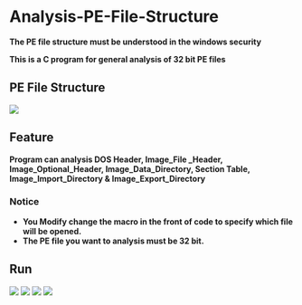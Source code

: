 # Analysis-PE-File-Structure
**The PE file structure must be understood in the windows security**

**This is a C program for general analysis of 32 bit PE files**

## PE File Structure

![](https://github.com/WananpIG/Analysis-PE-File-Structure/blob/master/_image/README/timg.jpg)

## Feature

**Program can analysis DOS Header, Image_File _Header, Image_Optional_Header, Image_Data_Directory, Section Table, Image_Import_Directory & Image_Export_Directory**

### Notice
+ **You Modify change the macro in the front of code to  specify which file will be opened.**
+ **The PE file you want to analysis must be 32 bit.**

## Run 
![](https://github.com/WananpIG/Analysis-PE-File-Structure/blob/master/_image/README/17-43-52.jpg)
![](https://github.com/WananpIG/Analysis-PE-File-Structure/blob/master/_image/README/17-44-08.jpg)
![](https://github.com/WananpIG/Analysis-PE-File-Structure/blob/master/_image/README/17-44-22.jpg)
![](https://github.com/WananpIG/Analysis-PE-File-Structure/blob/master/_image/README/17-44-38.jpg)

